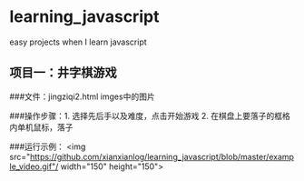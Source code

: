 # learning_javascript
easy projects when I learn javascript

## 项目一：井字棋游戏

###文件：jingziqi2.html
        imges中的图片

###操作步骤：1. 选择先后手以及难度，点击开始游戏
            2. 在棋盘上要落子的框格内单机鼠标，落子

###运行示例：
   <img src="https://github.com/xianxianlog/learning_javascript/blob/master/example_video.gif"/ width="150" height="150"></br>

